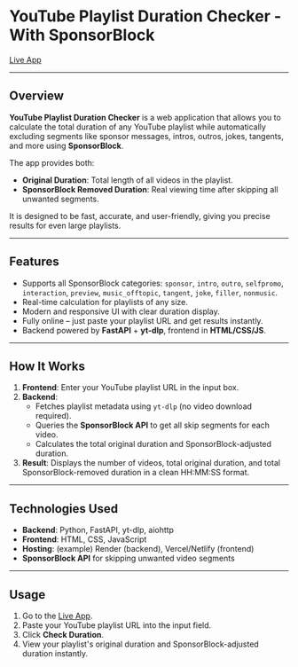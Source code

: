 # YouTube Playlist Duration Checker - With SponsorBlock

[Live App](https://you-tube-playlist-duration-checker.vercel.app/)

---

## Overview

**YouTube Playlist Duration Checker** is a web application that allows you to calculate the total duration of any YouTube playlist while automatically excluding segments like sponsor messages, intros, outros, jokes, tangents, and more using **SponsorBlock**.  

The app provides both:

- **Original Duration**: Total length of all videos in the playlist.  
- **SponsorBlock Removed Duration**: Real viewing time after skipping all unwanted segments.  

It is designed to be fast, accurate, and user-friendly, giving you precise results for even large playlists.

---

## Features

- Supports all SponsorBlock categories: `sponsor`, `intro`, `outro`, `selfpromo`, `interaction`, `preview`, `music_offtopic`, `tangent`, `joke`, `filler`, `nonmusic`.
- Real-time calculation for playlists of any size.
- Modern and responsive UI with clear duration display.
- Fully online – just paste your playlist URL and get results instantly.
- Backend powered by **FastAPI** + **yt-dlp**, frontend in **HTML/CSS/JS**.

---

## How It Works

1. **Frontend**: Enter your YouTube playlist URL in the input box.
2. **Backend**:
   - Fetches playlist metadata using `yt-dlp` (no video download required).
   - Queries the **SponsorBlock API** to get all skip segments for each video.
   - Calculates the total original duration and SponsorBlock-adjusted duration.
3. **Result**: Displays the number of videos, total original duration, and total SponsorBlock-removed duration in a clean HH:MM:SS format.

---


## Technologies Used

- **Backend**: Python, FastAPI, yt-dlp, aiohttp  
- **Frontend**: HTML, CSS, JavaScript  
- **Hosting**: (example) Render (backend), Vercel/Netlify (frontend)  
- **SponsorBlock API** for skipping unwanted video segments  

---

## Usage

1. Go to the [Live App](https://you-tube-playlist-duration-checker.vercel.app/).  
2. Paste your YouTube playlist URL into the input field.  
3. Click **Check Duration**.  
4. View your playlist's original duration and SponsorBlock-adjusted duration instantly.
